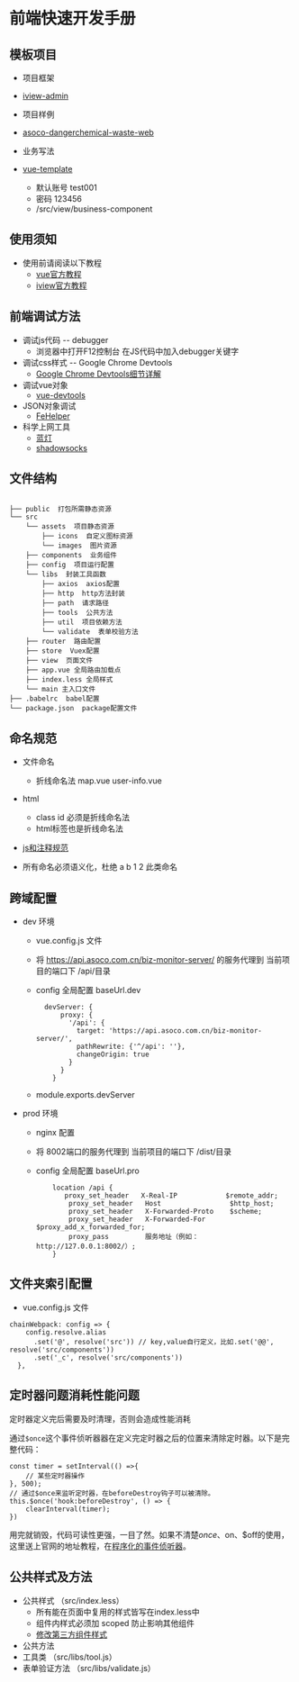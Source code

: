 # 前端快速开发手册

## 模板项目

- 项目框架
- [iview-admin](https://github.com/iview/iview-admin)

- 项目样例
- [asoco-dangerchemical-waste-web](http://gitlab.asoco.com.cn/asoco/asoco-dangerchemical-waste-web.git)

- 业务写法
- [vue-template](http://gitlab.asoco.com.cn/yaojiewei/vue-template)
  - 默认账号 test001
  - 密码 123456
  - /src/view/business-component

## 使用须知
- 使用前请阅读以下教程
   - [vue官方教程](https://cn.vuejs.org/v2/guide/)
   - [iview官方教程](https://www.iviewui.com/docs/guide/install)

## 前端调试方法
-   调试js代码 -- debugger
    - 浏览器中打开F12控制台 在JS代码中加入debugger关键字
-   调试css样式 -- Google Chrome Devtools
    - [Google Chrome Devtools细节详解](https://juejin.im/post/5b72a991518825615117717b?utm_source=gold_browser_extension#heading-21)
- 调试vue对象
  - [vue-devtools ](https://www.cnblogs.com/yuqing6/p/7440549.html)
- JSON对象调试
  - [FeHelper](https://www.baidufe.com/fehelper)
- 科学上网工具
  - [蓝灯](https://github.com/getlantern/lantern)
  - [shadowsocks](https://portal.shadowsocks.to/aff.php?aff=16637)

## 文件结构

```

├── public  打包所需静态资源
└── src
    └── assets  项目静态资源
        ├── icons  自定义图标资源
        └── images  图片资源
    ├── components  业务组件
    ├── config  项目运行配置
    └── libs  封装工具函数
        ├── axios  axios配置
        ├── http  http方法封装
        ├── path  请求路径
        ├── tools  公共方法
        ├── util  项目依赖方法
        └── validate  表单校验方法
    ├── router  路由配置
    ├── store  Vuex配置
    ├── view  页面文件
    ├── app.vue 全局路由加载点
    ├── index.less 全局样式
    └── main 主入口文件
├── .babelrc  babel配置
└── package.json  package配置文件
```
## 命名规范

- 文件命名
  - 折线命名法 map.vue  user-info.vue
- html
  - class id 必须是折线命名法
  - html标签也是折线命名法
- [js和注释规范](前端代码规范)

- 所有命名必须语义化，杜绝 a b  1 2 此类命名

## 跨域配置
- dev 环境
  - vue.config.js 文件
  - 将 https://api.asoco.com.cn/biz-monitor-server/ 的服务代理到 当前项目的端口下 /api/目录
  - config 全局配置 baseUrl.dev


    ```
      devServer: {
          proxy: {
            '/api': {
              target: 'https://api.asoco.com.cn/biz-monitor-server/',
              pathRewrite: {'^/api': ''},
              changeOrigin: true
            }
          }
        }
    ```

  - module.exports.devServer
- prod 环境
  - nginx 配置
  - 将 8002端口的服务代理到 当前项目的端口下 /dist/目录
  - config 全局配置 baseUrl.pro


    ```
        location /api {
           proxy_set_header   X-Real-IP            $remote_addr;
            proxy_set_header   Host                 $http_host;
            proxy_set_header   X-Forwarded-Proto    $scheme;
            proxy_set_header   X-Forwarded-For      $proxy_add_x_forwarded_for;
            proxy_pass         服务地址（例如：http://127.0.0.1:8002/）;
        }
    ```

## 文件夹索引配置
- vue.config.js 文件

```
chainWebpack: config => {
    config.resolve.alias
      .set('@', resolve('src')) // key,value自行定义，比如.set('@@', resolve('src/components'))
      .set('_c', resolve('src/components'))
  },
```

## 定时器问题消耗性能问题

定时器定义完后需要及时清理，否则会造成性能消耗

通过`$once`这个事件侦听器器在定义完定时器之后的位置来清除定时器。以下是完整代码：

```
const timer = setInterval(() =>{
    // 某些定时器操作
}, 500);
// 通过$once来监听定时器，在beforeDestroy钩子可以被清除。
this.$once('hook:beforeDestroy', () => {
    clearInterval(timer);
})
```

用完就销毁，代码可读性更强，一目了然。如果不清楚$once、$on、$off的使用，这里送上官网的地址教程，在[程序化的事件侦听器](https://cn.vuejs.org/v2/guide/components-edge-cases.html#%E7%A8%8B%E5%BA%8F%E5%8C%96%E7%9A%84%E4%BA%8B%E4%BB%B6%E4%BE%A6%E5%90%AC%E5%99%A8)。

## 公共样式及方法

- 公共样式 （src/index.less）
  - 所有能在页面中复用的样式皆写在index.less中
  - 组件内样式必须加 scoped 防止影响其他组件
  - [修改第三方组件样式](https://juejin.im/post/5b174de8f265da6e410e0b4e#heading-4)
-  公共方法
  -  工具类 （src/libs/tool.js）
  - 表单验证方法 （src/libs/validate.js）

